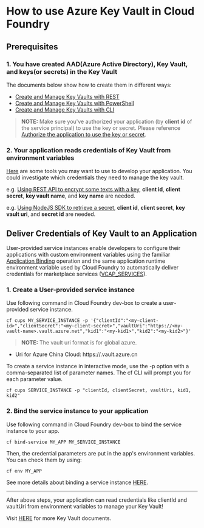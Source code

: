 # How to use Azure Key Vault in Cloud Foundry

## Prerequisites

### 1. You have created AAD(Azure Active Directory), Key Vault, and keys(or secrets) in the Key Vault

  The documents below show how to create them in different ways: 
 
  * [Create and Manage Key Vaults with REST](https://msdn.microsoft.com/library/azure/mt620024.aspx)
  * [Create and Manage Key Vaults with PowerShell](https://azure.microsoft.com/en-us/documentation/articles/key-vault-get-started/)
  * [Create and Manage Key Vaults with CLI](https://azure.microsoft.com/en-us/documentation/articles/key-vault-manage-with-cli/)
  
  >**NOTE:** Make sure you've authorized your application (by **client id** of the service principal) to use the key or secret. 
  Please reference [Authorize the application to use the key or secret](https://azure.microsoft.com/en-us/documentation/articles/key-vault-get-started/#authorize). 


  
### 2. Your application reads credentials of Key Vault from environment variables

  [Here](https://azure.microsoft.com/en-us/downloads) 
  are some tools you may want to use to develop your application. 
  You could investigate which credentials they need to manage the key vault.
  
  e.g. [Using REST API to encrypt some texts with a key](https://msdn.microsoft.com/en-us/library/azure/dn878060.aspx), 
  **client id**, **client secret**, **key vault name**, and **key name** are needed.
  
  e.g. [Using NodeJS SDK to retrieve a secret](http://azure.github.io/azure-sdk-for-node/azure-keyvault/latest/), 
  **client id**, **client secret**, **key vault uri**, and **secret id** are needed.

## Deliver Credentials of Key Vault to an Application

  User-provided service instances enable developers to configure their applications with custom environment variables 
  using the familiar [Application Binding](https://docs.cloudfoundry.org/devguide/services/application-binding.html) 
  operation and the same application runtime environment variable used by Cloud Foundry to automatically deliver credentials 
  for marketplace services ([VCAP_SERVICES](https://docs.cloudfoundry.org/devguide/deploy-apps/environment-variable.html)).
  
### 1. Create a User-provided service instance
  
  Use following command in Cloud Foundry dev-box to create a user-provided service instance.

  ```
  cf cups MY_SERVICE_INSTANCE -p '{"clientId":"<my-client-id>","clientSecret":"<my-client-secret>","vaultUri":"https://<my-vault-name>.vault.azure.net","kid1":"<my-kid1>","kid2":"<my-kid2>"}'
  ```

  >**NOTE:** The vault uri format is for global azure.
  * Uri for Azure China Cloud: https://<my-vault-name>.vault.azure.cn

  To create a service instance in interactive mode, use the -p option with a comma-separated list of parameter names. The cf CLI will prompt you for each parameter value.

  ```
  cf cups SERVICE_INSTANCE -p "clientId, clientSecret, vaultUri, kid1, kid2"
  ```

  
### 2. Bind the service instance to your application

  Use following command in Cloud Foundry dev-box to bind the service instance to your app.

  ```
  cf bind-service MY_APP MY_SERVICE_INSTANCE
  ```

  Then, the credential parameters are put in the app's environment variables. You can check them by using:

  ```
  cf env MY_APP
  ```
  
  See more details about binding a service instance [HERE](https://docs.cloudfoundry.org/devguide/services/application-binding.html).


---

After above steps, your application can read credentials like clientId and vaultUri from environment variables to manage your Key Vault!

Visit [HERE](https://azure.microsoft.com/en-us/documentation/services/key-vault/) for more Key Vault documents.
